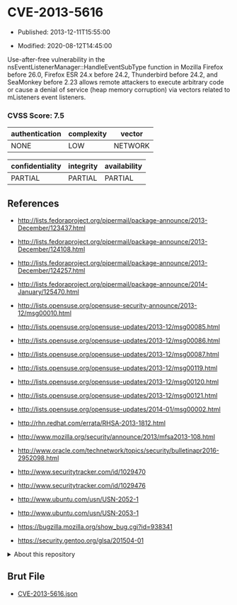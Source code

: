 # CVE-2013-5616

- Published: 2013-12-11T15:55:00

- Modified: 2020-08-12T14:45:00

Use-after-free vulnerability in the nsEventListenerManager::HandleEventSubType function in Mozilla Firefox before 26.0, Firefox ESR 24.x before 24.2, Thunderbird before 24.2, and SeaMonkey before 2.23 allows remote attackers to execute arbitrary code or cause a denial of service (heap memory corruption) via vectors related to mListeners event listeners.

### CVSS Score: **7.5**

| authentication | complexity | vector |
| --- | --- | --- |
| NONE | LOW | NETWORK |

| confidentiality | integrity | availability |
| --- | --- | --- |
| PARTIAL | PARTIAL | PARTIAL |

## References

* http://lists.fedoraproject.org/pipermail/package-announce/2013-December/123437.html

* http://lists.fedoraproject.org/pipermail/package-announce/2013-December/124108.html

* http://lists.fedoraproject.org/pipermail/package-announce/2013-December/124257.html

* http://lists.fedoraproject.org/pipermail/package-announce/2014-January/125470.html

* http://lists.opensuse.org/opensuse-security-announce/2013-12/msg00010.html

* http://lists.opensuse.org/opensuse-updates/2013-12/msg00085.html

* http://lists.opensuse.org/opensuse-updates/2013-12/msg00086.html

* http://lists.opensuse.org/opensuse-updates/2013-12/msg00087.html

* http://lists.opensuse.org/opensuse-updates/2013-12/msg00119.html

* http://lists.opensuse.org/opensuse-updates/2013-12/msg00120.html

* http://lists.opensuse.org/opensuse-updates/2013-12/msg00121.html

* http://lists.opensuse.org/opensuse-updates/2014-01/msg00002.html

* http://rhn.redhat.com/errata/RHSA-2013-1812.html

* http://www.mozilla.org/security/announce/2013/mfsa2013-108.html

* http://www.oracle.com/technetwork/topics/security/bulletinapr2016-2952098.html

* http://www.securitytracker.com/id/1029470

* http://www.securitytracker.com/id/1029476

* http://www.ubuntu.com/usn/USN-2052-1

* http://www.ubuntu.com/usn/USN-2053-1

* https://bugzilla.mozilla.org/show_bug.cgi?id=938341

* https://security.gentoo.org/glsa/201504-01

<details>
<summary>About this repository</summary> 

  This repository is part of the project [Live Hack CVE](https://github.com/Live-Hack-CVE). Main website can be found [www.live-hack.org](https://www.live-hack.org) 
  
  Made by [Sn0wAlice](https://github.com/Sn0wAlice) for the people that care about security and need to have a feed of the latest CVEs. Hope you enjoy it, don't forget to star the repo and follow me on [Twitter](https://twitter.com/Sn0wAlice) and [Github](https://github.com/Sn0wAlice). And that is my [personnal website](https://www.alice-snow.me/)

  - [Home Page](https://github.com/Live-Hack-CVE)
  - [Framework](https://github.com/Live-Hack-CVE/cve-framework)
  - [CVE database](https://github.com/Live-Hack-CVE/full_database)
  - [Changelog](https://github.com/Live-Hack-CVE/Changelog)
</details>

## Brut File

* [CVE-2013-5616.json](https://raw.githubusercontent.com/Live-Hack-CVE/full_database/main/cves/2013/CVE-2013-5616.json)

